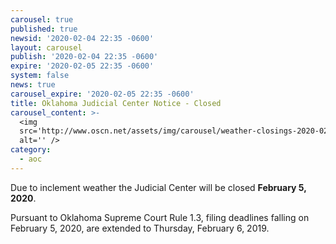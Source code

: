 ```yaml
---
carousel: true
published: true
newsid: '2020-02-04 22:35 -0600'
layout: carousel
publish: '2020-02-04 22:35 -0600'
expire: '2020-02-05 22:35 -0600'
system: false
news: true
carousel_expire: '2020-02-05 22:35 -0600'
title: Oklahoma Judicial Center Notice - Closed
carousel_content: >-
  <img
  src='http://www.oscn.net/assets/img/carousel/weather-closings-2020-02-05.jpg'
  alt='' />
category:
  - aoc
---
```

Due to inclement weather the Judicial Center will be closed **February 5, 2020**.

Pursuant to Oklahoma Supreme Court Rule 1.3, filing deadlines falling on February 5, 2020, are extended to Thursday, February 6, 2019.
